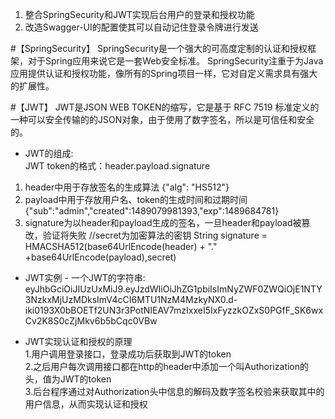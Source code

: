 1. 整合SpringSecurity和JWT实现后台用户的登录和授权功能  
2. 改造Swagger-UI的配置使其可以自动记住登录令牌进行发送

#【SpringSecurity】
SpringSecurity是一个强大的可高度定制的认证和授权框架，对于Spring应用来说它是一套Web安全标准。
SpringSecurity注重于为Java应用提供认证和授权功能，像所有的Spring项目一样，它对自定义需求具有强大的扩展性。

#【JWT】
JWT是JSON WEB TOKEN的缩写，它是基于 RFC 7519 标准定义的一种可以安全传输的的JSON对象，由于使用了数字签名，所以是可信任和安全的。

* JWT的组成:  
JWT token的格式：header.payload.signature
1. header中用于存放签名的生成算法
    {"alg": "HS512"}
2. payload中用于存放用户名、token的生成时间和过期时间
    {"sub":"admin","created":1489079981393,"exp":1489684781}
3. signature为以header和payload生成的签名，一旦header和payload被篡改，验证将失败
    //secret为加密算法的密钥
    String signature = HMACSHA512(base64UrlEncode(header) + "." +base64UrlEncode(payload),secret)

* JWT实例 - 一个JWT的字符串:
eyJhbGciOiJIUzUxMiJ9.eyJzdWIiOiJhZG1pbiIsImNyZWF0ZWQiOjE1NTY3NzkxMjUzMDksImV4cCI6MTU1NzM4MzkyNX0.d-iki0193X0bBOETf2UN3r3PotNIEAV7mzIxxeI5IxFyzzkOZxS0PGfF_SK6wxCv2K8S0cZjMkv6b5bCqc0VBw

* JWT实现认证和授权的原理  
 1.用户调用登录接口，登录成功后获取到JWT的token  
 2.之后用户每次调用接口都在http的header中添加一个叫Authorization的头，值为JWT的token  
 3.后台程序通过对Authorization头中信息的解码及数字签名校验来获取其中的用户信息，从而实现认证和授权  
